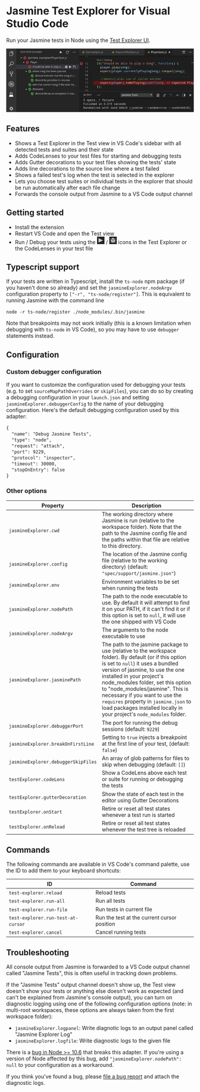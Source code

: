 # Jasmine Test Explorer for Visual Studio Code

Run your Jasmine tests in Node using the 
[Test Explorer UI](https://marketplace.visualstudio.com/items?itemName=hbenl.vscode-test-explorer).

![Screenshot](img/screenshot.png)

## Features
* Shows a Test Explorer in the Test view in VS Code's sidebar with all detected tests and suites and their state
* Adds CodeLenses to your test files for starting and debugging tests
* Adds Gutter decorations to your test files showing the tests' state
* Adds line decorations to the source line where a test failed
* Shows a failed test's log when the test is selected in the explorer
* Lets you choose test suites or individual tests in the explorer that should be run automatically after each file change
* Forwards the console output from Jasmine to a VS Code output channel

## Getting started
* Install the extension
* Restart VS Code and open the Test view
* Run / Debug your tests using the ![Run](img/run.png) / ![Debug](img/debug.png) icons in the Test Explorer or the CodeLenses in your test file

## Typescript support
If your tests are written in Typescript, install the `ts-node` npm package (if you haven't done so already) and set the `jasmineExplorer.nodeArgv` configuration property to `["-r", "ts-node/register"]`.
This is equivalent to running Jasmine with the command line 
```
node -r ts-node/register ./node_modules/.bin/jasmine
```
Note that breakpoints may not work initially (this is a known limitation when debugging with `ts-node` in VS Code), so you may have to use `debugger` statements instead.

## Configuration

### Custom debugger configuration

If you want to customize the configuration used for debugging your tests (e.g. to set `sourceMapPathOverrides`
or `skipFiles`), you can do so by creating a debugging configuration in your `launch.json` and setting
`jasmineExplorer.debuggerConfig` to the name of your debugging configuration.
Here's the default debugging configuration used by this adapter:
```
{
  "name": "Debug Jasmine Tests",
  "type": "node",
  "request": "attach",
  "port": 9229,
  "protocol": "inspector",
  "timeout": 30000,
  "stopOnEntry": false
}
```

### Other options

Property                            | Description
------------------------------------|---------------------------------------------------------------
`jasmineExplorer.cwd`               | The working directory where Jasmine is run (relative to the workspace folder). Note that the path to the Jasmine config file and the paths within that file are relative to this directory.
`jasmineExplorer.config`            | The location of the Jasmine config file (relative to the working directory) (default: `"spec/support/jasmine.json"`)
`jasmineExplorer.env`               | Environment variables to be set when running the tests
`jasmineExplorer.nodePath`          | The path to the node executable to use. By default it will attempt to find it on your PATH, if it can't find it or if this option is set to `null`, it will use the one shipped with VS Code
`jasmineExplorer.nodeArgv`          | The arguments to the node executable to use
`jasmineExplorer.jasminePath`       | The path to the jasmine package to use (relative to the workspace folder). By default (or if this option is set to `null`) it uses a bundled version of jasmine, to use the one installed in your project's node_modules folder, set this option to \"node_modules/jasmine\". This is necessary if you want to use the `requires` property in `jasmine.json` to load packages installed locally in your project's `node_modules` folder.
`jasmineExplorer.debuggerPort`      | The port for running the debug sessions (default: `9229`)
`jasmineExplorer.breakOnFirstLine`  | Setting to `true` injects a breakpoint at the first line of your test, (default: `false`)
`jasmineExplorer.debuggerSkipFiles` | An array of glob patterns for files to skip when debugging (default: `[]`)
`testExplorer.codeLens`             | Show a CodeLens above each test or suite for running or debugging the tests
`testExplorer.gutterDecoration`     | Show the state of each test in the editor using Gutter Decorations
`testExplorer.onStart`              | Retire or reset all test states whenever a test run is started
`testExplorer.onReload`             | Retire or reset all test states whenever the test tree is reloaded

## Commands

The following commands are available in VS Code's command palette, use the ID to add them to your keyboard shortcuts:

ID                                 | Command
-----------------------------------|--------------------------------------------
`test-explorer.reload`             | Reload tests
`test-explorer.run-all`            | Run all tests
`test-explorer.run-file`           | Run tests in current file
`test-explorer.run-test-at-cursor` | Run the test at the current cursor position
`test-explorer.cancel`             | Cancel running tests

## Troubleshooting
All console output from Jasmine is forwarded to a VS Code output channel called "Jasmine Tests", this is often useful in tracking down problems.

If the "Jasmine Tests" output channel doesn't show up, the Test view doesn't show your tests or anything else doesn't work as expected (and can't be explained from Jasmine's console output), you can turn on diagnostic logging using one of the following configuration options
(note: in multi-root workspaces, these options are always taken from the first workspace folder):
* `jasmineExplorer.logpanel`: Write diagnotic logs to an output panel called "Jasmine Explorer Log"
* `jasmineExplorer.logfile`: Write diagnostic logs to the given file

There is a [bug in Node >= 10.6](https://github.com/nodejs/node/issues/21671) that breaks this adapter.
If you're using a version of Node affected by this bug, add `"jasmineExplorer.nodePath": null` to your configuration as a workaround.

If you think you've found a bug, please [file a bug report](https://github.com/hbenl/vscode-jasmine-test-adapter/issues) and attach the diagnostic logs.
